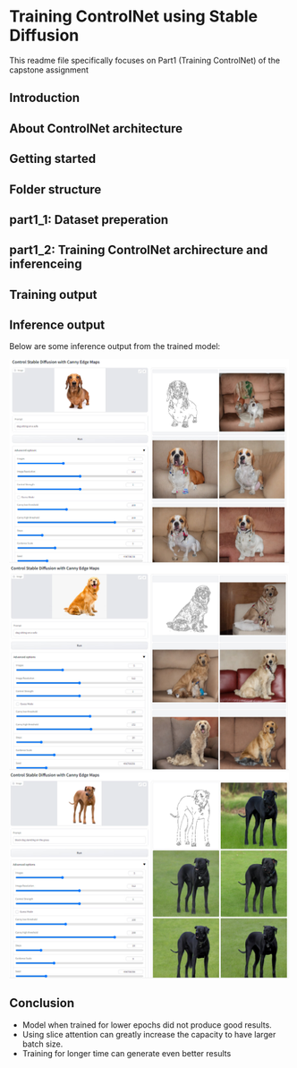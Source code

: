 # Training ControlNet using Stable Diffusion
This readme file specifically focuses on Part1 (Training ControlNet) of the capstone assignment

## Introduction

## About ControlNet architecture

## Getting started

## Folder structure

## part1_1: Dataset preperation


## part1_2: Training ControlNet archirecture and inferenceing

## Training output

## Inference output
Below are some inference output from the trained model:

<img src="output_images/output_1.PNG" alt= “” width="500" height="">
<img src="output_images/output_2.PNG" alt= “” width="500" height="">
<img src="output_images/output_3.PNG" alt= “” width="500" height="">

## Conclusion
- Model when trained for lower epochs did not produce good results.
- Using slice attention can greatly increase the capacity to have larger batch size.
- Training for longer time can generate even better results
